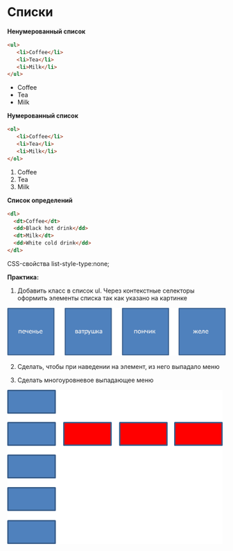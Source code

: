 # Списки


**Ненумерованный список**

```html
<ul>
   <li>Coffee</li>
   <li>Tea</li>
   <li>Milk</li>
</ul>
```
<ul>
   <li>Coffee</li>
   <li>Tea</li>
   <li>Milk</li>
</ul>

**Нумерованный список**

```html
<ol>
   <li>Coffee</li>
   <li>Tea</li>
   <li>Milk</li>
</ol>
```

<ol>
   <li>Coffee</li>
   <li>Tea</li>
   <li>Milk</li>
</ol>

**Список определений**

```html
<dl>
  <dt>Coffee</dt>
  <dd>Black hot drink</dd>
  <dt>Milk</dt>
  <dd>White cold drink</dd>
</dl>
```

CSS-свойства 
list-style-type:none; 

**Практика:**

 1) Добавить класс в список ul. Через контекстные селекторы оформить элементы списка так как указано на картинке

![Модифицированный список](pics/16_lists/list_items.gif)

 2) Сделать, чтобы при наведении на элемент, из него выпадало меню
 
 3) Сделать многоуровневое выпадающее меню
 
 ![Выпадающее меню](pics/16_lists/multi_lists.gif)